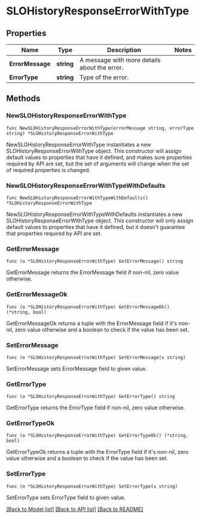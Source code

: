 # SLOHistoryResponseErrorWithType

## Properties

Name | Type | Description | Notes
---- | ---- | ----------- | ------
**ErrorMessage** | **string** | A message with more details about the error. | 
**ErrorType** | **string** | Type of the error. | 

## Methods

### NewSLOHistoryResponseErrorWithType

`func NewSLOHistoryResponseErrorWithType(errorMessage string, errorType string) *SLOHistoryResponseErrorWithType`

NewSLOHistoryResponseErrorWithType instantiates a new SLOHistoryResponseErrorWithType object.
This constructor will assign default values to properties that have it defined,
and makes sure properties required by API are set, but the set of arguments
will change when the set of required properties is changed.

### NewSLOHistoryResponseErrorWithTypeWithDefaults

`func NewSLOHistoryResponseErrorWithTypeWithDefaults() *SLOHistoryResponseErrorWithType`

NewSLOHistoryResponseErrorWithTypeWithDefaults instantiates a new SLOHistoryResponseErrorWithType object.
This constructor will only assign default values to properties that have it defined,
but it doesn't guarantee that properties required by API are set.

### GetErrorMessage

`func (o *SLOHistoryResponseErrorWithType) GetErrorMessage() string`

GetErrorMessage returns the ErrorMessage field if non-nil, zero value otherwise.

### GetErrorMessageOk

`func (o *SLOHistoryResponseErrorWithType) GetErrorMessageOk() (*string, bool)`

GetErrorMessageOk returns a tuple with the ErrorMessage field if it's non-nil, zero value otherwise
and a boolean to check if the value has been set.

### SetErrorMessage

`func (o *SLOHistoryResponseErrorWithType) SetErrorMessage(v string)`

SetErrorMessage sets ErrorMessage field to given value.


### GetErrorType

`func (o *SLOHistoryResponseErrorWithType) GetErrorType() string`

GetErrorType returns the ErrorType field if non-nil, zero value otherwise.

### GetErrorTypeOk

`func (o *SLOHistoryResponseErrorWithType) GetErrorTypeOk() (*string, bool)`

GetErrorTypeOk returns a tuple with the ErrorType field if it's non-nil, zero value otherwise
and a boolean to check if the value has been set.

### SetErrorType

`func (o *SLOHistoryResponseErrorWithType) SetErrorType(v string)`

SetErrorType sets ErrorType field to given value.



[[Back to Model list]](../README.md#documentation-for-models) [[Back to API list]](../README.md#documentation-for-api-endpoints) [[Back to README]](../README.md)



